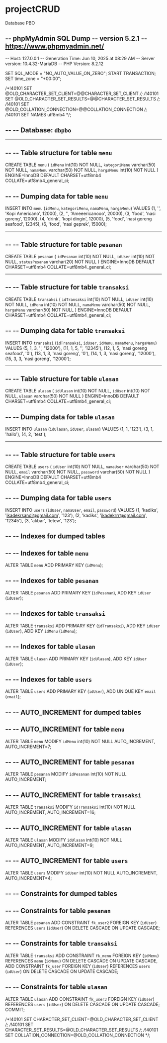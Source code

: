 # projectCRUD

Database PBO

-- phpMyAdmin SQL Dump
-- version 5.2.1
-- https://www.phpmyadmin.net/
--
-- Host: 127.0.0.1
-- Generation Time: Jun 10, 2025 at 08:29 AM
-- Server version: 10.4.32-MariaDB
-- PHP Version: 8.2.12

SET SQL_MODE = "NO_AUTO_VALUE_ON_ZERO";
START TRANSACTION;
SET time_zone = "+00:00";


/*!40101 SET @OLD_CHARACTER_SET_CLIENT=@@CHARACTER_SET_CLIENT */;
/*!40101 SET @OLD_CHARACTER_SET_RESULTS=@@CHARACTER_SET_RESULTS */;
/*!40101 SET @OLD_COLLATION_CONNECTION=@@COLLATION_CONNECTION */;
/*!40101 SET NAMES utf8mb4 */;

--
-- Database: `dbpbo`
--

-- --------------------------------------------------------

--
-- Table structure for table `menu`
--

CREATE TABLE `menu` (
  `idMenu` int(10) NOT NULL,
  `kategoriMenu` varchar(50) NOT NULL,
  `namaMenu` varchar(50) NOT NULL,
  `hargaMenu` int(10) NOT NULL
) ENGINE=InnoDB DEFAULT CHARSET=utf8mb4 COLLATE=utf8mb4_general_ci;

--
-- Dumping data for table `menu`
--

INSERT INTO `menu` (`idMenu`, `kategoriMenu`, `namaMenu`, `hargaMenu`) VALUES
(1, '', 'Kopi Americano', 12000),
(2, '', 'Ameeericanooo', 20000),
(3, 'food', 'nasi goreng', 12000),
(4, 'drink', 'kopi dingin', 12000),
(5, 'food', 'nasi goreng seafood', 12345),
(6, 'food', 'nasi geprek', 15000);

-- --------------------------------------------------------

--
-- Table structure for table `pesanan`
--

CREATE TABLE `pesanan` (
  `idPesanan` int(10) NOT NULL,
  `idUser` int(10) NOT NULL,
  `statusPesanan` varchar(20) NOT NULL
) ENGINE=InnoDB DEFAULT CHARSET=utf8mb4 COLLATE=utf8mb4_general_ci;

-- --------------------------------------------------------

--
-- Table structure for table `transaksi`
--

CREATE TABLE `transaksi` (
  `idTransaksi` int(10) NOT NULL,
  `idUser` int(10) NOT NULL,
  `idMenu` int(10) NOT NULL,
  `namaMenu` varchar(50) NOT NULL,
  `hargaMenu` varchar(50) NOT NULL
) ENGINE=InnoDB DEFAULT CHARSET=utf8mb4 COLLATE=utf8mb4_general_ci;

--
-- Dumping data for table `transaksi`
--

INSERT INTO `transaksi` (`idTransaksi`, `idUser`, `idMenu`, `namaMenu`, `hargaMenu`) VALUES
(5, 1, 3, '', '12000'),
(11, 1, 5, '', '12345'),
(12, 1, 5, 'nasi goreng seafood', '0'),
(13, 1, 3, 'nasi goreng', '0'),
(14, 1, 3, 'nasi goreng', '12000'),
(15, 3, 3, 'nasi goreng', '12000');

-- --------------------------------------------------------

--
-- Table structure for table `ulasan`
--

CREATE TABLE `ulasan` (
  `idUlasan` int(10) NOT NULL,
  `idUser` int(10) NOT NULL,
  `ulasan` varchar(50) NOT NULL
) ENGINE=InnoDB DEFAULT CHARSET=utf8mb4 COLLATE=utf8mb4_general_ci;

--
-- Dumping data for table `ulasan`
--

INSERT INTO `ulasan` (`idUlasan`, `idUser`, `ulasan`) VALUES
(1, 1, '123'),
(3, 1, 'hallo'),
(4, 2, 'test');

-- --------------------------------------------------------

--
-- Table structure for table `users`
--

CREATE TABLE `users` (
  `idUser` int(10) NOT NULL,
  `namaUser` varchar(50) NOT NULL,
  `email` varchar(50) NOT NULL,
  `password` varchar(50) NOT NULL
) ENGINE=InnoDB DEFAULT CHARSET=utf8mb4 COLLATE=utf8mb4_general_ci;

--
-- Dumping data for table `users`
--

INSERT INTO `users` (`idUser`, `namaUser`, `email`, `password`) VALUES
(1, 'kadiks', 'ikadekrsandi@gmail.com', '123'),
(2, 'kadiks', 'ikadekrrr@gmail.com', '12345'),
(3, 'akbar', 'tetew', '123');

--
-- Indexes for dumped tables
--

--
-- Indexes for table `menu`
--
ALTER TABLE `menu`
  ADD PRIMARY KEY (`idMenu`);

--
-- Indexes for table `pesanan`
--
ALTER TABLE `pesanan`
  ADD PRIMARY KEY (`idPesanan`),
  ADD KEY `idUser` (`idUser`);

--
-- Indexes for table `transaksi`
--
ALTER TABLE `transaksi`
  ADD PRIMARY KEY (`idTransaksi`),
  ADD KEY `idUser` (`idUser`),
  ADD KEY `idMenu` (`idMenu`);

--
-- Indexes for table `ulasan`
--
ALTER TABLE `ulasan`
  ADD PRIMARY KEY (`idUlasan`),
  ADD KEY `idUser` (`idUser`);

--
-- Indexes for table `users`
--
ALTER TABLE `users`
  ADD PRIMARY KEY (`idUser`),
  ADD UNIQUE KEY `email` (`email`);

--
-- AUTO_INCREMENT for dumped tables
--

--
-- AUTO_INCREMENT for table `menu`
--
ALTER TABLE `menu`
  MODIFY `idMenu` int(10) NOT NULL AUTO_INCREMENT, AUTO_INCREMENT=7;

--
-- AUTO_INCREMENT for table `pesanan`
--
ALTER TABLE `pesanan`
  MODIFY `idPesanan` int(10) NOT NULL AUTO_INCREMENT;

--
-- AUTO_INCREMENT for table `transaksi`
--
ALTER TABLE `transaksi`
  MODIFY `idTransaksi` int(10) NOT NULL AUTO_INCREMENT, AUTO_INCREMENT=16;

--
-- AUTO_INCREMENT for table `ulasan`
--
ALTER TABLE `ulasan`
  MODIFY `idUlasan` int(10) NOT NULL AUTO_INCREMENT, AUTO_INCREMENT=9;

--
-- AUTO_INCREMENT for table `users`
--
ALTER TABLE `users`
  MODIFY `idUser` int(10) NOT NULL AUTO_INCREMENT, AUTO_INCREMENT=4;

--
-- Constraints for dumped tables
--

--
-- Constraints for table `pesanan`
--
ALTER TABLE `pesanan`
  ADD CONSTRAINT `fk_user2` FOREIGN KEY (`idUser`) REFERENCES `users` (`idUser`) ON DELETE CASCADE ON UPDATE CASCADE;

--
-- Constraints for table `transaksi`
--
ALTER TABLE `transaksi`
  ADD CONSTRAINT `fk_menu` FOREIGN KEY (`idMenu`) REFERENCES `menu` (`idMenu`) ON DELETE CASCADE ON UPDATE CASCADE,
  ADD CONSTRAINT `fk_user` FOREIGN KEY (`idUser`) REFERENCES `users` (`idUser`) ON DELETE CASCADE ON UPDATE CASCADE;

--
-- Constraints for table `ulasan`
--
ALTER TABLE `ulasan`
  ADD CONSTRAINT `fk_user3` FOREIGN KEY (`idUser`) REFERENCES `users` (`idUser`) ON DELETE CASCADE ON UPDATE CASCADE;
COMMIT;

/*!40101 SET CHARACTER_SET_CLIENT=@OLD_CHARACTER_SET_CLIENT */;
/*!40101 SET CHARACTER_SET_RESULTS=@OLD_CHARACTER_SET_RESULTS */;
/*!40101 SET COLLATION_CONNECTION=@OLD_COLLATION_CONNECTION */;
